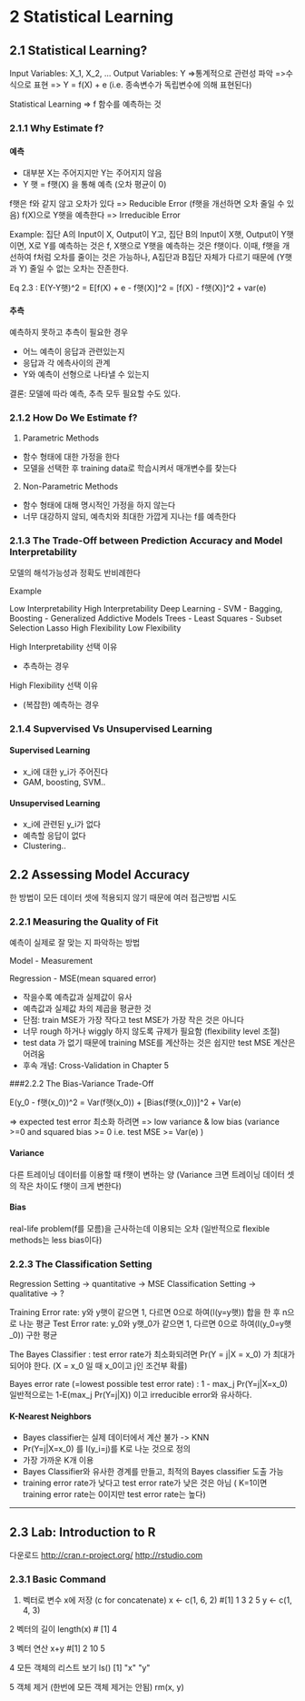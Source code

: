 # 2 Statistical Learning

## 2.1 Statistical Learning?

Input Variables: X_1, X_2, ...
Output Variables: Y
=>통계적으로 관련성 파악
=>수식으로 표현 => Y = f(X) + e (i.e. 종속변수가 독립변수에 의해 표현된다)

Statistical Learning => f 함수를 예측하는 것

### 2.1.1 Why Estimate f?

#### 예측
- 대부분 X는 주어지지만 Y는 주어지지 않음
- Y 햇 = f햇(X) 을 통해 예측 (오차 평균이 0)

f햇은 f와 같지 않고 오차가 있다 => Reducible Error (f햇을 개선하면 오차 줄일 수 있음)
f(X)으로 Y햇을 예측한다 => Irreducible Error

Example: 집단 A의 Input이 X, Output이 Y고, 집단 B의 Input이 X햇, Output이 Y햇이면, X로 Y를 예측하는 것은 f, X햇으로 Y햇을 예측하는 것은 f햇이다.
이때, f햇을 개선하여 f처럼 오차를 줄이는 것은 가능하나, A집단과 B집단 자체가 다르기 때문에 (Y햇과 Y) 줄일 수 없는 오차는 잔존한다.

Eq 2.3 : E(Y-Y햇)^2 = E[f(X) + e - f햇(X)]^2 = [f(X) - f햇(X)]^2 + var(e)

#### 추측
예측하지 못하고 추측이 필요한 경우
- 어느 예측이 응답과 관련있는지
- 응답과 각 에측사이의 관계
- Y와 예측이 선형으로 나타낼 수 있는지

결론: 모델에 따라 예측, 추측 모두 필요할 수도 있다.

### 2.1.2 How Do We Estimate f?

1. Parametric Methods
  - 함수 형태에 대한 가정을 한다
  - 모델을 선택한 후 training data로 학습시켜서 매개변수를 찾는다
2. Non-Parametric Methods
  - 함수 형태에 대해 명시적인 가정을 하지 않는다
  - 너무 대강하지 않되, 예측치와 최대한 가깝게 지나는 f를 예측한다

### 2.1.3 The Trade-Off between Prediction Accuracy and Model Interpretability

모델의 해석가능성과 정확도 반비례한다

Example

Low Interpretability                                      High Interpretability
Deep Learning - SVM - Bagging, Boosting - Generalized Addictive Models Trees - Least Squares - Subset Selection Lasso
High Flexibility                                          Low Flexibility

High Interpretability 선택 이유
- 추측하는 경우

High Flexibility  선택 이유
- (복잡한) 예측하는 경우

### 2.1.4 Supvervised Vs Unsupervised Learning

#### Supervised Learning
- x_i에 대한 y_i가 주어진다
- GAM, boosting, SVM..

#### Unsupervised Learning
- x_i에 관련된 y_i가 없다
- 예측할 응답이 없다
- Clustering..

## 2.2 Assessing Model Accuracy

한 방법이 모든 데이터 셋에 적용되지 않기 때문에 여러 접근방법 시도

### 2.2.1 Measuring the Quality of Fit

예측이 실제로 잘 맞는 지 파악하는 방법

Model - Measurement

Regression - MSE(mean squared error)
- 작을수록 예측값과 실제값이 유사
- 예측값과 실제값 차의 제곱을 평균한 것
- 단점: train MSE가 가장 작다고 test MSE가 가장 작은 것은 아니다
- 너무 rough 하거나 wiggly 하지 않도록 규제가 필요함 (flexibility level 조절)
- test data 가 없기 때문에 training MSE를 계산하는 것은 쉽지만 test MSE 계산은 어려움
- 후속 개념: Cross-Validation in Chapter 5

###2.2.2 The Bias-Variance Trade-Off

E(y_0 - f햇(x_0))^2 = Var(f햇(x_0)) + [Bias(f햇(x_0))]^2 + Var(e)

=> expected test error 최소화 하려면 => low variance & low bias
(variance >=0 and squared bias >= 0   i.e. test MSE >= Var(e)    )

#### Variance
다른 트레이닝 데이터를 이용할 때 f햇이 변하는 양
(Variance 크면 트레이닝 데이터 셋의 작은 차이도 f햇이 크게 변한다)

#### Bias
real-life problem(f를 모름)을 근사하는데 이용되는 오차
(일반적으로 flexible methods는 less bias이다)

### 2.2.3 The Classification Setting
Regression Setting -> quantitative -> MSE
Classification Setting -> qualitative -> ?

Training Error rate: y와 y햇이 같으면 1, 다르면 0으로 하여(I(y=y햇)) 합을 한 후 n으로 나눈 평균
Test Error rate: y_0와 y햇_0가 같으면 1, 다르면 0으로 하여(I(y_0=y햇_0)) 구한 평균

The Bayes Classifier : test error rate가 최소화되려면 Pr(Y = j|X = x_0) 가 최대가 되어야 한다.
(X = x_0 일 때 x_0이고 j인  조건부 확률)

Bayes error rate (=lowest possible test error rate) : 1 - max_j Pr(Y=j|X=x_0)
일반적으로는 1-E(max_j Pr(Y=j|X)) 이고 irreducible error와 유사하다.


#### K-Nearest Neighbors
- Bayes classifier는 실제 데이터에서 계산 불가 -> KNN
- Pr(Y=j|X=x_0) 를 I(y_i=j)를 K로 나눈 것으로 정의
- 가장 가까운 K개 이용
- Bayes Classifier와 유사한 경계를 만들고, 최적의 Bayes classifier 도출 가능
- training error rate가 낮다고 test error rate가 낮은 것은 아님 ( K=1이면 training error rate는 0이지만 test error rate는 높다)


----------------------------------------------------------------------------------------------------------------------
## 2.3 Lab: Introduction to R

다운로드
http://cran.r-project.org/
http://rstudio.com

### 2.3.1 Basic Command

1. 벡터로 변수 x에 저장 (c for concatenate)
x <- c(1, 6, 2) #[1] 1 3 2 5
y <- c(1, 4, 3)

2 벡터의 길이
length(x) # [1] 4

3 벡터 연산
x+y #[1] 2 10 5

4 모든 객체의 리스트 보기
ls() [1] "x" "y"

5 객체 제거 (한번에 모든 객체 제거는 안됨)
rm(x, y)

